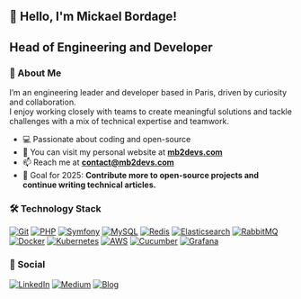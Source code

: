 ## 👋 Hello, I'm Mickael Bordage!

## Head of Engineering and Developer

### 🚀 About Me

I’m an engineering leader and developer based in Paris, driven by curiosity and collaboration.  
I enjoy working closely with teams to create meaningful solutions and tackle challenges with a mix of technical expertise and teamwork.

- 💻 Passionate about coding and open-source
- 🔭 You can visit my personal website at **[mb2devs.com](https://mb2devs.com)**
- 📫 Reach me at **[contact@mb2devs.com](mailto:contact@mb2devs.com)**
- 🎯 Goal for 2025: **Contribute more to open-source projects and continue writing technical articles.**

### 🛠 Technology Stack

[![Git](https://img.shields.io/badge/Git-F05032?style=for-the-badge&logo=git&logoColor=white)](https://git-scm.com/)
[![PHP](https://img.shields.io/badge/PHP-777BB4?style=for-the-badge&logo=php&logoColor=white)](https://www.php.net/)
[![Symfony](https://img.shields.io/badge/Symfony-000000?style=for-the-badge&logo=symfony&logoColor=white)](https://symfony.com/)
[![MySQL](https://img.shields.io/badge/MySQL-4479A1?style=for-the-badge&logo=mysql&logoColor=white)](https://www.mysql.com/)
[![Redis](https://img.shields.io/badge/Redis-DC382D?style=for-the-badge&logo=redis&logoColor=white)](https://redis.io/)
[![Elasticsearch](https://img.shields.io/badge/Elasticsearch-005571?style=for-the-badge&logo=elasticsearch&logoColor=white)](https://www.elastic.co/elasticsearch/)
[![RabbitMQ](https://img.shields.io/badge/RabbitMQ-FF6600?style=for-the-badge&logo=rabbitmq&logoColor=white)](https://www.rabbitmq.com/)
[![Docker](https://img.shields.io/badge/Docker-2496ED?style=for-the-badge&logo=docker&logoColor=white)](https://www.docker.com/)
[![Kubernetes](https://img.shields.io/badge/Kubernetes-326CE5?style=for-the-badge&logo=kubernetes&logoColor=white)](https://kubernetes.io/)
[![AWS](https://img.shields.io/badge/AWS-232F3E?style=for-the-badge&logo=amazon-aws&logoColor=white)](https://aws.amazon.com/)
[![Cucumber](https://img.shields.io/badge/Cucumber-23D96C?style=for-the-badge&logo=cucumber&logoColor=white)](https://cucumber.io/)
[![Grafana](https://img.shields.io/badge/Grafana-F46800?style=for-the-badge&logo=grafana&logoColor=white)](https://grafana.com/)


### 🔗 Social

[![LinkedIn](https://img.shields.io/badge/LinkedIn-0A66C2?style=for-the-badge&logo=linkedin&logoColor=white)](https://www.linkedin.com/in/mickael-bordage-030811134/)
[![Medium](https://img.shields.io/badge/Medium-000000?style=for-the-badge&logo=medium&logoColor=white)](https://medium.com/@bordage.mickael)
[![Blog](https://img.shields.io/badge/Blog-7611a6?style=for-the-badge&logo=dev.to&logoColor=white)](https://www.mb2devs.com/blog/)
